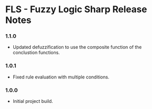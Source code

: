 # FLS - Fuzzy Logic Sharp Release Notes

### 1.1.0
+ Updated defuzzification to use the composite function of the conclustion functions.

### 1.0.1
+ Fixed rule evaluation with multiple conditions.

### 1.0.0
+ Initial project build.

